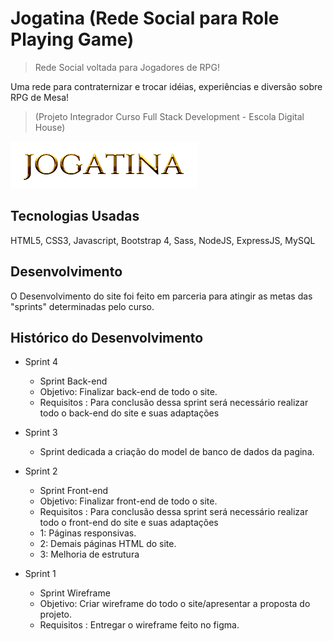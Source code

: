 # Jogatina (Rede Social para Role Playing Game)
> Rede Social voltada para Jogadores de RPG!

Uma rede para contraternizar e trocar idéias, experiências e diversão sobre RPG de Mesa!

>(Projeto Integrador Curso Full Stack Development - Escola Digital House)

![](./public/images/Jogatina_Header.png)


## Tecnologias Usadas

HTML5, CSS3, Javascript, Bootstrap 4, Sass, NodeJS, ExpressJS, MySQL

## Desenvolvimento

O Desenvolvimento do site foi feito em parceria para atingir as metas das "sprints" determinadas pelo curso.

## Histórico do Desenvolvimento

* Sprint 4

    - Sprint Back-end 
    - Objetivo: Finalizar back-end de todo o site.
    - Requisitos : Para conclusão dessa sprint será necessário realizar todo o back-end do site e suas adaptações

* Sprint 3

    - Sprint dedicada a criação do model de banco de dados da pagina.
    
* Sprint 2

    - Sprint Front-end
    - Objetivo: Finalizar front-end de todo o site.
    - Requisitos : Para conclusão dessa sprint será necessário realizar todo o front-end do site e suas adaptações
    - 1: Páginas responsivas.
    - 2: Demais páginas HTML do site.
    - 3: Melhoria de estrutura

- Sprint 1

    - Sprint Wireframe
    - Objetivo: Criar wireframe do todo o site/apresentar a proposta do projeto.
    - Requisitos : Entregar o wireframe feito no figma.
  



